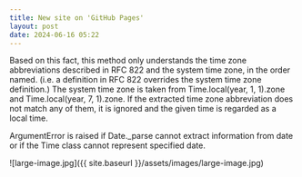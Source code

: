 ```yaml
---
title: New site on 'GitHub Pages'
layout: post
date: 2024-06-16 05:22
---
```

Based on this fact, this method only understands the time zone abbreviations described in RFC 822 and the system time zone, in the order named. (i.e. a definition in RFC 822 overrides the system time zone definition.) The system time zone is taken from Time.local(year, 1, 1).zone and Time.local(year, 7, 1).zone. If the extracted time zone abbreviation does not match any of them, it is ignored and the given time is regarded as a local time.

ArgumentError is raised if Date._parse cannot extract information from date or if the Time class cannot represent specified date.

![large-image.jpg]({{ site.baseurl }}/assets/images/large-image.jpg)